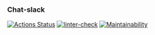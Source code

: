 ### Chat-slack
[![Actions Status](https://github.com/Re-Dnor/frontend-project-lvl4/workflows/hexlet-check/badge.svg)](https://github.com/Re-Dnor/frontend-project-lvl4/actions)
[![linter-check](https://github.com/Re-Dnor/Chat-slack/actions/workflows/linter-check.yml/badge.svg)](https://github.com/Re-Dnor/Chat-slack/actions/workflows/linter-check.yml)
[![Maintainability](https://api.codeclimate.com/v1/badges/d244793f85f85a719e45/maintainability)](https://codeclimate.com/github/Re-Dnor/Chat-slack/maintainability)